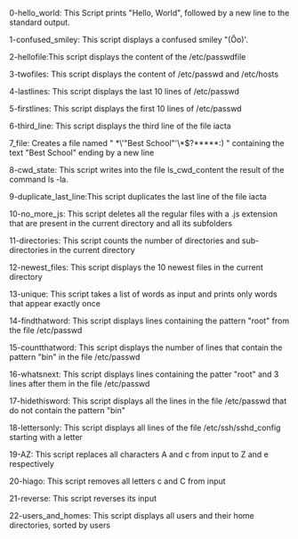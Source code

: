 0-hello_world: This Script prints "Hello, World", followed by a new line to the standard output.

1-confused_smiley: This script displays a confused smiley "(Ôo)'.

2-hellofile:This script displays the content of the /etc/passwdfile

3-twofiles: This script displays the content of /etc/passwd and /etc/hosts

4-lastlines: This script displays the last 10 lines of /etc/passwd

5-firstlines: This script displays the first 10 lines of /etc/passwd

6-third_line: This script displays the third line of the file iacta

7_file: Creates a file named " \*\\'"Best School"\'\\*$\?\*\*\*\*\*:) " containing the text "Best School" ending by a new line

8-cwd_state: This script writes into the file ls_cwd_content the result of the command ls -la.

9-duplicate_last_line:This script duplicates the last line of the file iacta

10-no_more_js: This script deletes all the regular files with a .js extension that are present in the current directory and all its subfolders

11-directories: This script counts the number of directories and sub-directories in the current directory

12-newest_files: This script displays the 10 newest files in the current directory

13-unique: This script takes a list of words as input and prints only words that appear exactly once

14-findthatword: This script displays lines containing the pattern "root" from the file /etc/passwd

15-countthatword: This script displays the number of lines that contain the pattern "bin" in the file /etc/passwd

16-whatsnext: This script displays lines containing the patter "root" and 3 lines after them in the file /etc/passwd

17-hidethisword: This script displays all the lines in the file /etc/passwd that do not contain the pattern "bin"

18-lettersonly: This script displays all lines of the file /etc/ssh/sshd_config starting with a letter

19-AZ: This script replaces all characters A and c from input to Z and e respectively

20-hiago: This script removes all letters c and C from input

21-reverse: This script reverses its input

22-users_and_homes: This script displays all users and their home directories, sorted by users

